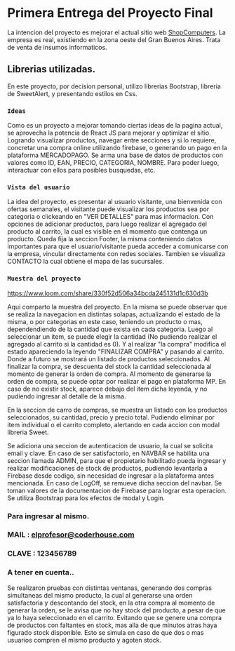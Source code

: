 # Primera Entrega del Proyecto Final

La intencion del proyecto es mejorar el actual sitio web [ShopComputers](http://www.shopcomputers.com.ar/).
La empresa es real, existiendo en la zona oeste del Gran Buenos Aires. Trata de venta de insumos informaticos.

## Librerias utilizadas.

En este proyecto, por decision personal, utilizo librerias Bootstrap, libreria de SweetAlert, y presentando estilos en Css.

### `Ideas`

Como es un proyecto a mejorar tomando ciertas ideas de la pagina actual, se aprovecha la potencia de React JS para mejorar y optimizar el sitio. Logrando visualizar productos, navegar entre secciones y si lo requiere, concretar una compra online utilizando firebase, o generando un pago en la plataforma MERCADOPAGO.
Se arma una base de datos de productos con valores como ID, EAN, PRECIO, CATEGORIA, NOMBRE. Para poder luego, interactuar con ellos para posibles busquedas, etc.

### `Vista del usuario`

La idea del proyecto, es presentar al usuario visitante, una bienvenida con ofertas semanales, el visitante puede visualizar los productos sea por categoria o clickeando en "VER DETALLES" para mas informacion. Con opciones de adicionar productos, para luego realizar el agregado del producto al carrito, la cual es visible en el momento que contenga un producto.
Queda fija la seccion Footer, la misma conteniendo datos importantes para que el usuario/visitante pueda acceder a comunicarse con la empresa, vincular directamente con redes sociales.
Tambien se visualiza CONTACTO la cual obtiene el mapa de las sucursales.


### `Muestra del proyecto`

https://www.loom.com/share/330f52d506a34bcda245131d1c630d3b

Aqui comparto la muestra del proyecto. En la misma se puede observar que se realiza la navegacion en distintas solapas, actualizando el estado de la misma, o por categorias en este caso, teniendo un producto o mas, dependendiendo de la cantidad que exista en cada categoria.
Luego al seleccionar un item, se puede elegir la cantidad (No pudiendo realizar el agregado al carrito si la cantidad es 0). Y al realizar "la compra" modifica el estado apareciendo la leyendo "FINALIZAR COMPRA" y pasando al carrito. Donde a futuro se mostrará un listado de productos seleccionados.
Al finalizar la compra, se descuenta del stock la cantidad seleccionada al momento de generar la orden de compra. Al momento de generarse la orden de compra, se puede optar por realizar el pago en plataforma MP.
En caso de no existir stock, aparece debajo del item dicha leyenda, y no pudiendo ingresar al detalle de la misma.

En la seccion de carro de compras, se muestra un listado con los productos seleccionados, su cantidad, precio y precio total. Pudiendo eliminar por item individual o el carrito completo, alertando en cada accion con modal libreria Sweet.

Se adiciona una seccion de autenticacion de usuario, la cual se solicita email y clave. En caso de ser satisfactorio, en NAVBAR se habilita una seccion llamada ADMIN, para que el propietario habilitado pueda ingresar y realizar modificaciones de stock de productos, pudiendo levantarla a Firebase desde codigo, sin necesidad de ingresar a la plataforma antes mencionada.
En caso de LogOff, se remueve dicha seccion del navbar.
Se toman valores de la documentacion de Firebase para lograr esta operacion.
Se utiliza Bootstrap para los efectos de modal y Login.

### Para ingresar al mismo.
### MAIL : elprofesor@coderhouse.com
### CLAVE : 123456789

### A tener en cuenta..
Se realizaron pruebas con distintas ventanas, generando dos compras simultaneas del mismo producto, la cual al generarse una orden satisfactoria y descontando del stock, en la otra compra al momento de generar la orden, se le avisa que no hay stock del producto, a pesar de que ya lo haya seleccionado en el carrito. Evitando que se genere una compra de productos con faltantes en stock, mas alla de que minutos atras haya figurado stock disponible.
Esto se simula en caso de que dos o mas usuarios compren el mismo producto y agoten stock.
